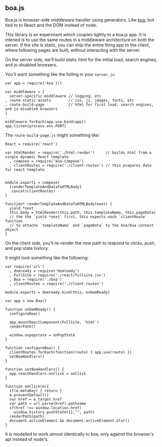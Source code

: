 ## boa.js

Boa.js is browser-side middleware handler using generators. Like [koa](https://github.com/koajs/koa), but tied to to React and the DOM instead of node.

This library is an experiment which couples tightly to a koa.js app. It is intened is to use the same routes in a middleware architecture on both the server. If the site is static, you can ship the entire thing app to the client, where following pages are built, without interacting with the server.

On the server side, we'll build static html for the initial load, search engines, and js-disabled browsers.

You'll want something like the folling in your `server.js`:

```
var app = require('koa')()

var middleware = [
  server-specific-middleware // logging, etc.
, route-static-assets        // css, js, images, fonts, etc
, route-build-page           // html for first load, search engines, and js-disabled browsers
]

middleware.forEach(app.use.bind(app))
app.listen(process.env.PORT)
```

The `route-build-page.js` might something like:

```
React = require('react')

var htmlRender = require('./html-render')     // builds html from a single dynamic React template
  , compose = require('koa-compose')
  , clientRoutes = require('./client-routes') // this prepares data for react template


module.exports = compose(
  [renderTemplateAndDataToHTMLBody]
  .concat(clientRoutes)
)

function* renderTemplateAndDataToHTMLBody(next) {
  yield *next
  this.body = htmlRender(this.path, this.templateName, this.pageData)
  // the the `yield *next` first, this expects each `clientRoute` function
  // to attache `templateName` and `pageData` to the koa/boa context object
}
```

On the client side, you'll re-render the new path to respond to clicks, push, and pop state history.

It might look something like the following:

```
var require('url')
  , domready = require('domready')
  , FullSite = require('./react/fullsite.jsx')
  , Boa = require('./boa')
  , clientRoutes = require('./client-routes')

module.exports = domready.bind(this, onDomReady)

var app = new Boa()

function onDomReady() {
  configureBoa()

  app.mountReactComponent(FullSite, 'html')
  renderPath()
  
  window.onpopstate = onPopState
}

function configureBoa() {
  clientRoutes.forEach(function(route) { app.use(route) })
  setBoaHandlers()
}

function setBoaHandlers() {
  app.reactHandlers.onClick = onClick
}

function onClick(e){
  if(e.metaKey) { return }
  e.preventDefault()
  var href = e.target.href
  var path = url.parse(href).pathname
  if(href !== window.location.href)
    window.history.pushState({},"", path)
  renderPath(path)
  document.activeElement && document.activeElement.blur()
}
```

It is modelled to work almost identically to koa, only against the browser's api instead of node's.
